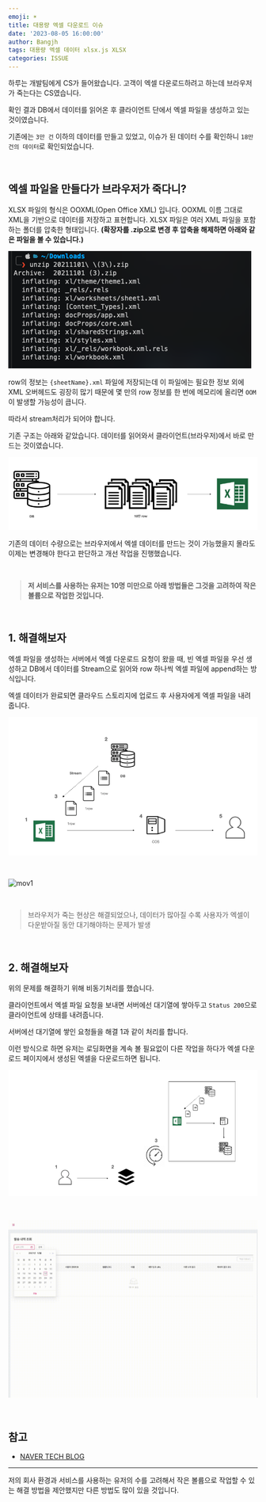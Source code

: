 ```yaml
---
emoji: ☀️
title: 대용량 엑셀 다운로드 이슈
date: '2023-08-05 16:00:00'
author: Bangjh
tags: 대용량 엑셀 데이터 xlsx.js XLSX
categories: ISSUE
---
```


하루는 개발팀에게 CS가 들어왔습니다. 고객이 엑셀 다운로드하려고 하는데 브라우저가 죽는다는 CS였습니다.

확인 결과 DB에서 데이터를 읽어온 후 클라이언트 단에서 엑셀 파일을 생성하고 있는 것이였습니다.

기존에는 `3만 건` 이하의 데이터를 만들고 있었고, 이슈가 된 데이터 수를 확인하니 `18만 건의 데이터`로 확인되었습니다.

<br >

## 엑셀 파일을 만들다가 브라우저가 죽다니?

XLSX 파일의 형식은 OOXML(Open Office XML) 입니다. OOXML 이름 그대로 XML을 기반으로 데이터를 저장하고 표현합니다.
XLSX 파일은 여러 XML 파일을 포함하는 폴더를 압축한 형태입니다. **(확장자를 .zip으로 변경 후 압축을 해제하면 아래와 같은 파일을 볼 수 있습니다.)**

![image2](image2.png)

row의 정보는 `{sheetName}.xml` 파일에 저장되는데 이 파일에는 필요한 정보 외에 XML 오버헤드도 굉장히 많기 때문에 몇 만의 row 정보를 한 번에 메모리에 올리면 `OOM`이 발생할 가능성이 큽니다.

따라서 stream처리가 되어야 합니다.

기존 구조는 아래와 같았습니다. 데이터를 읽어와서 클라이언트(브라우저)에서 바로 만드는 것이였습니다.

![image1](image1.png)

기존의 데이터 수량으로는 브라우저에서 엑셀 데이터를 만드는 것이 가능했을지 몰라도 이제는 변경해야 한다고 판단하고 개선 작업을 진행했습니다.

<br >

> **저 서비스를 사용하는 유저는 10명 미만으로 아래 방법들은 그것을 고려하여 작은 볼륨으로 작업한 것입니다.**

<br >

## 1. 해결해보자

엑셀 파일을 생성하는 서버에서 엑셀 다운로드 요청이 왔을 때, 빈 엑셀 파일을 우선 생성하고
DB에서 데이터를 Stream으로 읽어와 row 하나씩 엑셀 파일에 append하는 방식입니다.

엑셀 데이터가 완료되면 클라우드 스토리지에 업로드 후 사용자에게 엑셀 파일을 내려 줍니다.

![image3](image3.png)

<br >

![mov1](mov1.gif)

<br >

> 브라우저가 죽는 현상은 해결되었으나, 데이터가 많아질 수록 사용자가 엑셀이 다운받아질 동안 대기해야하는 문제가 발생

<br >

## 2. 해결해보자

위의 문제를 해결하기 위해 비동기처리를 했습니다.

클라이언트에서 엑셀 파일 요청을 보내면 서버에선 대기열에 쌓아두고 `Status 200`으로 클라이언트에 상태를 내려줍니다.

서버에선 대기열에 쌓인 요청들을 해결 1과 같이 처리를 합니다.

이런 방식으로 하면 유저는 로딩화면을 계속 볼 필요없이 다른 작업을 하다가 엑셀 다운로드 페이지에서 생성된 엑셀을 다운로드하면 됩니다.

![image4](image4.png)

<br >

![mov2](mov2.gif)

<br >

## 참고

- [NAVER TECH BLOG](https://d2.naver.com/helloworld/9423440)

---

저의 회사 환경과 서비스를 사용하는 유저의 수를 고려해서 작은 볼륨으로 작업할 수 있는 해결 방법을 제안했지만 다른 방법도 많이 있을 것입니다.

```toc

```

